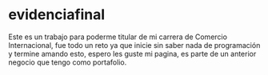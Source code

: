 # evidenciafinal
Este es un trabajo para poderme titular de mi carrera de Comercio Internacional, fue todo un reto ya que inicie sin saber nada de programación y termine amando esto, espero les guste mi pagina, es parte de un anterior negocio que tengo como  portafolio.
